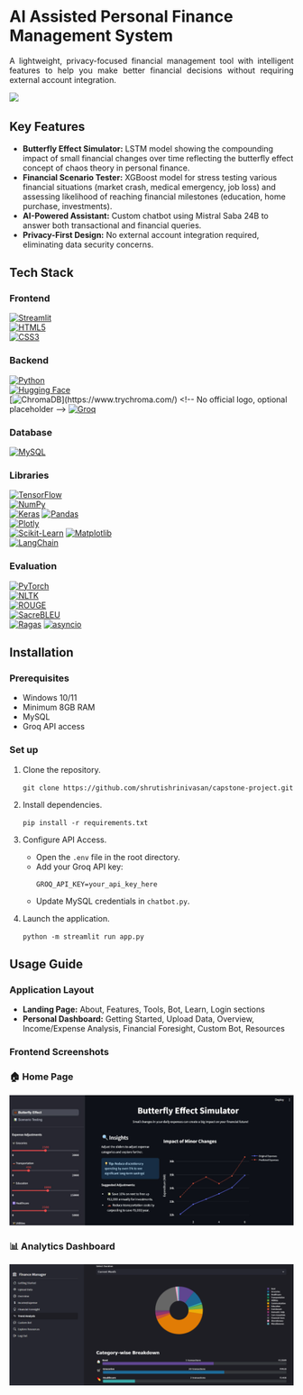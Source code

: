 # AI Assisted Personal Finance Management System

<p align="justify">
A lightweight, privacy-focused financial management tool with intelligent features to help you make better financial decisions without requiring external account integration.
</p>

<img src="images/screenshot1.png" width="600"/>

## Key Features
- **Butterfly Effect Simulator:** LSTM model showing the compounding impact of small financial changes over time reflecting the butterfly effect concept of chaos theory in personal finance.
- **Financial Scenario Tester:** XGBoost model for stress testing various financial situations (market crash, medical emergency, job loss) and assessing likelihood of reaching financial milestones (education, home purchase, investments).
- **AI-Powered Assistant:** Custom chatbot using Mistral Saba 24B to answer both transactional and financial queries.
- **Privacy-First Design:** No external account integration required, eliminating data security concerns.

## Tech Stack
### Frontend  
[![Streamlit](https://img.shields.io/badge/Streamlit-FF4B4B?style=for-the-badge&logo=streamlit&logoColor=white)](https://streamlit.io/)  
[![HTML5](https://img.shields.io/badge/HTML5-E34F26?style=for-the-badge&logo=html5&logoColor=white)](https://developer.mozilla.org/en-US/docs/Web/HTML)  
[![CSS3](https://img.shields.io/badge/CSS3-1572B6?style=for-the-badge&logo=css3&logoColor=white)](https://developer.mozilla.org/en-US/docs/Web/CSS)

### Backend 
[![Python](https://img.shields.io/badge/Python-3776AB?style=for-the-badge&logo=python&logoColor=white)](https://www.python.org/)  
[![Hugging Face](https://img.shields.io/badge/HuggingFace-FFD21F?style=for-the-badge&logo=huggingface&logoColor=black)](https://huggingface.co/)  
[![ChromaDB](https://img.shields.io/badge/ChromaDB-303030?style=for-the-badge&logo=data:image/svg+xml;base64,PHN2ZyB...)](https://www.trychroma.com/) <!-- No official logo, optional placeholder -->  
[![Groq](https://img.shields.io/badge/Groq_API-FF6B6B?style=for-the-badge&logoColor=white)](https://groq.com/)

### Database  
[![MySQL](https://img.shields.io/badge/MySQL-4479A1?style=for-the-badge&logo=mysql&logoColor=white)](https://www.mysql.com/)

### Libraries  
[![TensorFlow](https://img.shields.io/badge/TensorFlow-FF6F00?style=for-the-badge&logo=tensorflow&logoColor=white)](https://www.tensorflow.org/)  
[![NumPy](https://img.shields.io/badge/NumPy-013243?style=for-the-badge&logo=numpy&logoColor=white)](https://numpy.org/)  
[![Keras](https://img.shields.io/badge/Keras-D00000?style=for-the-badge&logo=keras&logoColor=white)](https://keras.io/)
[![Pandas](https://img.shields.io/badge/Pandas-150458?style=for-the-badge&logo=pandas&logoColor=white)](https://pandas.pydata.org/)  
[![Plotly](https://img.shields.io/badge/Plotly-3F4F75?style=for-the-badge&logo=plotly&logoColor=white)](https://plotly.com/)  
[![Scikit-Learn](https://img.shields.io/badge/Scikit--Learn-F7931E?style=for-the-badge&logo=scikit-learn&logoColor=white)](https://scikit-learn.org/)
[![Matplotlib](https://img.shields.io/badge/Matplotlib-11557C?style=for-the-badge&logo=matplotlib&logoColor=white)](https://matplotlib.org/)  
[![LangChain](https://img.shields.io/badge/LangChain-000000?style=for-the-badge)](https://www.langchain.com/)  

### Evaluation
[![PyTorch](https://img.shields.io/badge/PyTorch-EE4C2C?style=for-the-badge&logo=pytorch&logoColor=white)](https://pytorch.org/)  
[![NLTK](https://img.shields.io/badge/NLTK-4B8BBE?style=for-the-badge&logoColor=white)](https://www.nltk.org/)  
[![ROUGE](https://img.shields.io/badge/ROUGE-E34F26?style=for-the-badge&logoColor=white)](https://pypi.org/project/rouge-score/)  
[![SacreBLEU](https://img.shields.io/badge/SacreBLEU-00BFFF?style=for-the-badge&logoColor=white)](https://github.com/mjpost/sacrebleu)  
[![Ragas](https://img.shields.io/badge/Ragas-111111?style=for-the-badge&logoColor=white)](https://github.com/explodinggradients/ragas)
[![asyncio](https://img.shields.io/badge/asyncio-6E57E0?style=for-the-badge)](https://docs.python.org/3/library/asyncio.html)

## Installation

### Prerequisites
- Windows 10/11
- Minimum 8GB RAM
- MySQL
- Groq API access

### Set up
1. Clone the repository.
   
   `git clone https://github.com/shrutishrinivasan/capstone-project.git`

2. Install dependencies.
   
   `pip install -r requirements.txt`

3. Configure API Access.
   - Open the `.env` file in the root directory.  
   - Add your Groq API key:  
     ```env
     GROQ_API_KEY=your_api_key_here
   - Update MySQL credentials in `chatbot.py`.

4. Launch the application.
   
   `python -m streamlit run app.py`

## Usage Guide
### Application Layout
- **Landing Page:** About, Features, Tools, Bot, Learn, Login sections
- **Personal Dashboard:** Getting Started, Upload Data, Overview, Income/Expense Analysis, Financial Foresight, Custom Bot, Resources

### Frontend Screenshots
### 🏠 Home Page
![Home Screen](static/butterfly.JPG)

### 📊 Analytics Dashboard
![Dashboard](static/trend.PNG)

